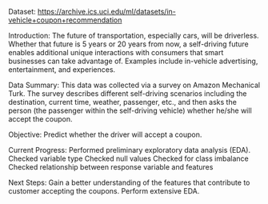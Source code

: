 Dataset:
https://archive.ics.uci.edu/ml/datasets/in-vehicle+coupon+recommendation

Introduction:
The future of transportation, especially cars, will be driverless. Whether that future is 5 years or 20 years from now, a self-driving future enables additional unique interactions with consumers that smart businesses can take advantage of. Examples include in-vehicle advertising, entertainment, and experiences. 

Data Summary:
This data was collected via a survey on Amazon Mechanical Turk. The survey describes different self-driving scenarios including the destination, current time, weather, passenger, etc., and then asks the person (the passenger within the self-driving vehicle) whether he/she will accept the coupon.

Objective:
Predict whether the driver will accept a coupon.

Current Progress:
Performed preliminary exploratory data analysis (EDA).
Checked variable type
Checked null values
Checked for class imbalance
Checked relationship between response variable and features

Next Steps:
Gain a better understanding of the features that contribute to customer accepting the coupons.
Perform extensive EDA.
